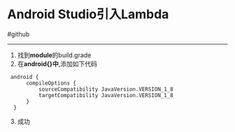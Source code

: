 # Android Studio引入Lambda
#github
- - - -
1. 找到**module**的build.grade
2. 在**android{}中**,添加如下代码
```
 android {
      compileOptions {
          sourceCompatibility JavaVersion.VERSION_1_8
          targetCompatibility JavaVersion.VERSION_1_8
      }
  } 
```
3. 成功
